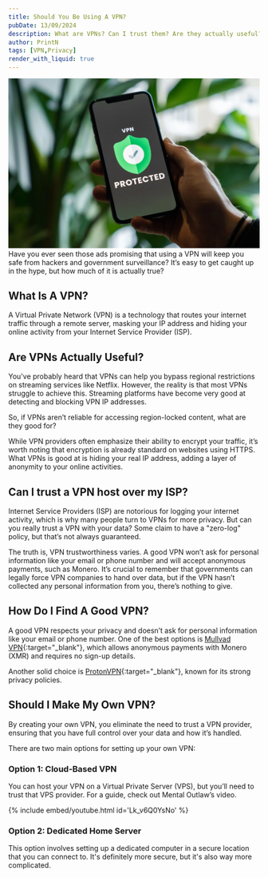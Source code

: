 ```yaml
---
title: Should You Be Using A VPN?
pubDate: 13/09/2024
description: What are VPNs? Can I trust them? Are they actually useful?
author: PrintN
tags: [VPN,Privacy]
render_with_liquid: true
---
```

<img src="assets/blog/should-you-be-using-vpns/1.webp" alt="VPN" >
Have you ever seen those ads promising that using a VPN will keep you safe from hackers and government surveillance? It’s easy to get caught up in the hype, but how much of it is actually true?

## What Is A VPN?
A Virtual Private Network (VPN) is a technology that routes your internet traffic through a remote server, masking your IP address and hiding your online activity from your Internet Service Provider (ISP).

## Are VPNs Actually Useful?
You've probably heard that VPNs can help you bypass regional restrictions on streaming services like Netflix. However, the reality is that most VPNs struggle to achieve this. Streaming platforms have become very good at detecting and blocking VPN IP addresses.

So, if VPNs aren’t reliable for accessing region-locked content, what are they good for?

While VPN providers often emphasize their ability to encrypt your traffic, it’s worth noting that encryption is already standard on websites using HTTPS. What VPNs is good at is hiding your real IP address, adding a layer of anonymity to your online activities.

## Can I trust a VPN host over my ISP?
Internet Service Providers (ISP) are notorious for logging your internet activity, which is why many people turn to VPNs for more privacy. But can you really trust a VPN with your data? Some claim to have a "zero-log" policy, but that’s not always guaranteed.

The truth is, VPN trustworthiness varies. A good VPN won’t ask for personal information like your email or phone number and will accept anonymous payments, such as Monero. It’s crucial to remember that governments can legally force VPN companies to hand over data, but if the VPN hasn’t collected any personal information from you, there’s nothing to give.

## How Do I Find A Good VPN?
A good VPN respects your privacy and doesn’t ask for personal information like your email or phone number. One of the best options is [Mullvad VPN](https://mullvad.net/){:target="_blank"}, which allows anonymous payments with Monero (XMR) and requires no sign-up details. 

Another solid choice is [ProtonVPN](https://protonvpn.com/){:target="_blank"}, known for its strong privacy policies.

## Should I Make My Own VPN?
By creating your own VPN, you eliminate the need to trust a VPN provider, ensuring that you have full control over your data and how it’s handled.

There are two main options for setting up your own VPN:
### Option 1: Cloud-Based VPN
You can host your VPN on a Virtual Private Server (VPS), but you’ll need to trust that VPS provider. For a guide, check out Mental Outlaw’s video.

{% include embed/youtube.html id='Lk_v6Q0YsNo' %}

### Option 2: Dedicated Home Server
This option involves setting up a dedicated computer in a secure location that you can connect to. It's definitely more secure, but it's also way more complicated.